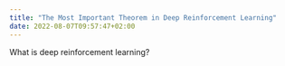 ```yaml
---
title: "The Most Important Theorem in Deep Reinforcement Learning"
date: 2022-08-07T09:57:47+02:00
---
```


What is deep reinforcement learning?
